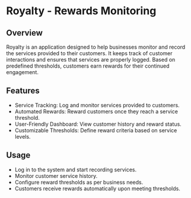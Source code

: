 
# Royalty - Rewards Monitoring

## Overview

Royalty is an application designed to help businesses monitor and record the services provided to their customers. It keeps track of customer interactions and ensures that services are properly logged. Based on predefined thresholds, customers earn rewards for their continued engagement.



## Features

- Service Tracking: Log and monitor services provided to customers.
- Automated Rewards: Reward customers once they reach a service threshold.
- User-Friendly Dashboard: View customer history and reward status.
- Customizable Thresholds: Define reward criteria based on service levels.
## Usage

- Log in to the system and start recording services.
- Monitor customer service history.
- Configure reward thresholds as per business needs.
- Customers receive rewards automatically upon meeting thresholds.

